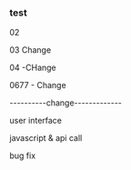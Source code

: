 ### test

02

03 Change

04 -CHange

0677 - Change

----------change-------------

user interface

javascript & api call

bug fix

